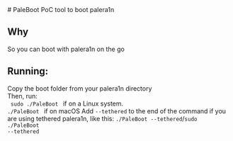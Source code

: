 <!DOCTYPE html>
<html lang="en">
<head>
  <meta charset="UTF-8">
  <meta http-equiv="X-UA-Compatible" content="IE=edge">
  <meta name="viewport" content="width=device-width, initial-scale=1.0">
  <link rel="stylesheet" href="https://repo666.ultrasn0w.uk/css/styles.css">
</head>
<body>
# PaleBoot
PoC tool to boot palera1n

## Why
So you can boot with palera1n on the go

## Running:
Copy the boot folder from your palera1n directory
<br>
Then, run:
<br>
<code> sudo ./PaleBoot </code> if on a Linux system.
<code> ./PaleBoot </code> if on macOS
Add <code>--tethered</code> to the end of the command if you are using tethered palera1n, like this: <code>./PaleBoot --tethered</code>/<code>sudo ./PaleBoot --tethered</code>
